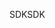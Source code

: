 <span data-ttu-id="6b516-101">SDK</span><span class="sxs-lookup"><span data-stu-id="6b516-101">SDK</span></span>